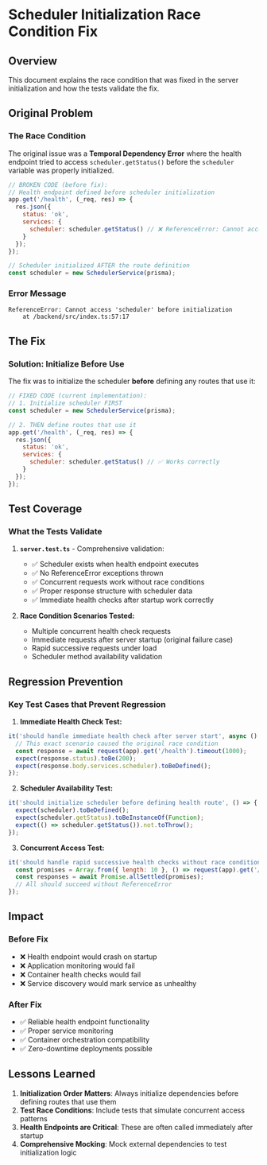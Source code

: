 # Scheduler Initialization Race Condition Fix

## Overview
This document explains the race condition that was fixed in the server initialization and how the tests validate the fix.

## Original Problem

### The Race Condition
The original issue was a **Temporal Dependency Error** where the health endpoint tried to access `scheduler.getStatus()` before the `scheduler` variable was properly initialized.

```javascript
// BROKEN CODE (before fix):
// Health endpoint defined before scheduler initialization
app.get('/health', (_req, res) => {
  res.json({ 
    status: 'ok',
    services: {
      scheduler: scheduler.getStatus() // ❌ ReferenceError: Cannot access 'scheduler' before initialization
    }
  });
});

// Scheduler initialized AFTER the route definition
const scheduler = new SchedulerService(prisma);
```

### Error Message
```
ReferenceError: Cannot access 'scheduler' before initialization
    at /backend/src/index.ts:57:17
```

## The Fix

### Solution: Initialize Before Use
The fix was to initialize the scheduler **before** defining any routes that use it:

```javascript
// FIXED CODE (current implementation):
// 1. Initialize scheduler FIRST
const scheduler = new SchedulerService(prisma);

// 2. THEN define routes that use it
app.get('/health', (_req, res) => {
  res.json({ 
    status: 'ok',
    services: {
      scheduler: scheduler.getStatus() // ✅ Works correctly
    }
  });
});
```

## Test Coverage

### What the Tests Validate

1. **`server.test.ts`** - Comprehensive validation:
   - ✅ Scheduler exists when health endpoint executes
   - ✅ No ReferenceError exceptions thrown
   - ✅ Concurrent requests work without race conditions
   - ✅ Proper response structure with scheduler data
   - ✅ Immediate health checks after startup work correctly

2. **Race Condition Scenarios Tested:**
   - Multiple concurrent health check requests
   - Immediate requests after server startup (original failure case)
   - Rapid successive requests under load
   - Scheduler method availability validation

## Regression Prevention

### Key Test Cases that Prevent Regression

1. **Immediate Health Check Test:**
```javascript
it('should handle immediate health check after server start', async () => {
  // This exact scenario caused the original race condition
  const response = await request(app).get('/health').timeout(1000);
  expect(response.status).toBe(200);
  expect(response.body.services.scheduler).toBeDefined();
});
```

2. **Scheduler Availability Test:**
```javascript
it('should initialize scheduler before defining health route', () => {
  expect(scheduler).toBeDefined();
  expect(scheduler.getStatus).toBeInstanceOf(Function);
  expect(() => scheduler.getStatus()).not.toThrow();
});
```

3. **Concurrent Access Test:**
```javascript
it('should handle rapid successive health checks without race conditions', async () => {
  const promises = Array.from({ length: 10 }, () => request(app).get('/health'));
  const responses = await Promise.allSettled(promises);
  // All should succeed without ReferenceError
});
```

## Impact

### Before Fix
- ❌ Health endpoint would crash on startup
- ❌ Application monitoring would fail
- ❌ Container health checks would fail
- ❌ Service discovery would mark service as unhealthy

### After Fix
- ✅ Reliable health endpoint functionality
- ✅ Proper service monitoring
- ✅ Container orchestration compatibility
- ✅ Zero-downtime deployments possible

## Lessons Learned

1. **Initialization Order Matters**: Always initialize dependencies before defining routes that use them
2. **Test Race Conditions**: Include tests that simulate concurrent access patterns
3. **Health Endpoints are Critical**: These are often called immediately after startup
4. **Comprehensive Mocking**: Mock external dependencies to test initialization logic